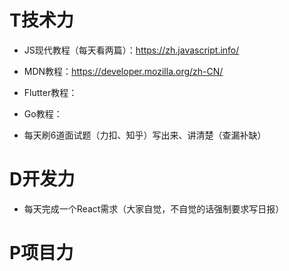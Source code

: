 # T技术力

- JS现代教程（每天看两篇）：https://zh.javascript.info/
- MDN教程：https://developer.mozilla.org/zh-CN/
- Flutter教程：
- Go教程：

- 每天刷6道面试题（力扣、知乎）写出来、讲清楚（查漏补缺）


# D开发力

- 每天完成一个React需求（大家自觉，不自觉的话强制要求写日报）

# P项目力

